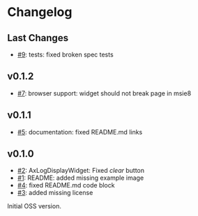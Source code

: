 # Changelog

## Last Changes

- [#9](https://github.com/LaxarJS/ax-developer-tools-widget/issues/9): tests: fixed broken spec tests


## v0.1.2

- [#7](https://github.com/LaxarJS/ax-developer-tools-widget/issues/7): browser support: widget should not break page in msie8


## v0.1.1

- [#5](https://github.com/LaxarJS/ax-developer-tools-widget/issues/5): documentation: fixed README.md links


## v0.1.0

- [#2](https://github.com/LaxarJS/ax-developer-tools-widget/issues/2): AxLogDisplayWidget: Fixed _clear_ button
- [#1](https://github.com/LaxarJS/ax-developer-tools-widget/issues/1): README: added missing example image
- [#4](https://github.com/LaxarJS/ax-developer-tools-widget/issues/4): fixed README.md code block
- [#3](https://github.com/LaxarJS/ax-developer-tools-widget/issues/3): added missing license

Initial OSS version.
